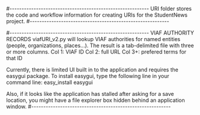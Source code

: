 #----------------------------------------------------------
URI folder stores the code and workflow information for 
creating URIs for the StudentNews project.
#----------------------------------------------------------


#----------------------------------------------------------
VIAF AUTHORITY RECORDS
viafURI_v2.py will lookup VIAF authorities for named entities (people, organizations, places...).
The result is a tab-delimited file with three or more columns.
Col 1: VIAF ID
Col 2: full URL
Col 3+: prefered terms for that ID

Currently, there is limited UI built in to the application and requires the easygui package.
To install easygui, type the following line in your command line:
easy_install easygui

Also, if it looks like the application has stalled after asking for a save location, you might have a
file explorer box hidden behind an application window.
#----------------------------------------------------------

